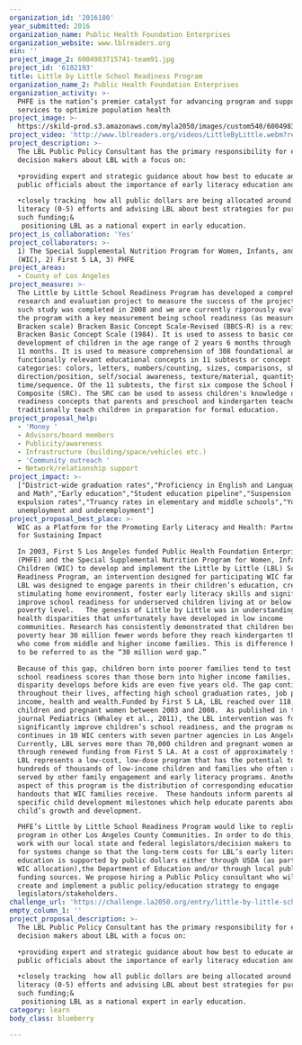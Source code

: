 ```yaml
---
organization_id: '2016180'
year_submitted: 2016
organization_name: Public Health Foundation Enterprises
organization_website: www.lblreaders.org
ein: ''
project_image_2: 6004983715741-team91.jpg
project_id: '6102193'
title: Little by Little School Readiness Program
organization_name_2: Public Health Foundation Enterprises
organization_activity: >-
  PHFE is the nation’s premier catalyst for advancing program and support
  services to optimize population health
project_image: >-
  https://skild-prod.s3.amazonaws.com/myla2050/images/custom540/6004983715741-team91.jpg
project_video: 'http://www.lblreaders.org/videos/LittleByLittle.webm?rel=0&amp;showinfo=0'
project_description: >-
  The LBL Public Policy Consultant has the primary responsibility for educating
  decision makers about LBL with a focus on:

  •providing expert and strategic guidance about how best to educate and inform
  public officials about the importance of early literacy education and LBL;

  •closely tracking  how all public dollars are being allocated around early
  literacy (0-5) efforts and advising LBL about best strategies for pursuing
  such funding;&  
   positioning LBL as a national expert in early education.
project_is_collaboration: 'Yes'
project_collaborators: >-
  1) The Special Supplemental Nutrition Program for Women, Infants, and Children
  (WIC), 2) First 5 LA, 3) PHFE
project_areas:
  - County of Los Angeles
project_measure: >-
  The Little by Little School Readiness Program has developed a comprehensive
  research and evaluation project to measure the success of the project. One
  such study was completed in 2008 and we are currently rigorously evaluating
  the program with a key measurement being school readiness (as measured by the
  Bracken scale) Bracken Basic Concept Scale-Revised (BBCS-R) is a revision of
  Bracken Basic Concept Scale (1984). It is used to assess to basic concept
  development of children in the age range of 2 years 6 months through 7 years
  11 months. It is used to measure comprehension of 308 foundational and
  functionally relevant educational concepts in 11 subtests or concept
  categories: colors, letters, numbers/counting, sizes, comparisons, shapes,
  direction/position, self/social awareness, texture/material, quantity, and
  time/sequence. Of the 11 subtests, the first six compose the School Readiness
  Composite (SRC). The SRC can be used to assess children's knowledge of those
  readiness concepts that parents and preschool and kindergarten teachers
  traditionally teach children in preparation for formal education.
project_proposal_help:
  - 'Money '
  - Advisors/board members
  - Publicity/awareness
  - Infrastructure (building/space/vehicles etc.)
  - 'Community outreach '
  - Network/relationship support
project_impact: >-
  ["District-wide graduation rates","Proficiency in English and Language Arts
  and Math","Early education","Student education pipeline","Suspension and
  expulsion rates","Truancy rates in elementary and middle schools","Youth
  unemployment and underemployment"]
project_proposal_best_place: >-
  WIC as a Platform for the Promoting Early Literacy and Health: Partnerships
  for Sustaining Impact

  In 2003, First 5 Los Angeles funded Public Health Foundation Enterprises
  (PHFE) and the Special Supplemental Nutrition Program for Women, Infants, and
  Children (WIC) to develop and implement the Little by Little (LBL) School
  Readiness Program, an intervention designed for participating WIC families. 
  LBL was designed to engage parents in their children’s education, create a
  stimulating home environment, foster early literacy skills and significantly
  improve school readiness for underserved children living at or below the
  poverty level.   The genesis of Little by Little was in understanding key
  health disparities that unfortunately have developed in low income
  communities. Research has consistently demonstrated that children born into
  poverty hear 30 million fewer words before they reach kindergarten than those
  who come from middle and higher income families. This is difference has come
  to be referred to as the “30 million word gap.”  

  Because of this gap, children born into poorer families tend to test lower on
  school readiness scores than those born into higher income families, and this
  disparity develops before kids are even five years old. The gap continues
  throughout their lives, affecting high school graduation rates, job prospects,
  income, health and wealth.Funded by First 5 LA, LBL reached over 118,000
  children and pregnant women between 2003 and 2008.  As published in the
  journal Pediatrics (Whaley et al., 2011), the LBL intervention was found to
  significantly improve children’s school readiness, and the program now
  continues in 10 WIC centers with seven partner agencies in Los Angeles County.
  Currently, LBL serves more than 70,000 children and pregnant women annually
  through renewed funding from First 5 LA. At a cost of approximately $52/child,
  LBL represents a low-cost, low-dose program that has the potential to reach
  hundreds of thousands of low-income children and families who often are not
  served by other family engagement and early literacy programs. Another unique
  aspect of this program is the distribution of corresponding educational
  handouts that WIC families receive.  These handouts inform parents about age
  specific child development milestones which help educate parents about their
  child’s growth and development.

  PHFE’s Little by Little School Readiness Program would like to replicate this
  program in other Los Angeles County Communities. In order to do this, we must
  work with our local state and federal legislators/decision makers to advocate
  for systems change so that the long-term costs for LBL’s early literacy
  education is supported by public dollars either through USDA (as part of the
  WIC allocation),the Department of Education and/or through local public
  funding sources. We propose hiring a Public Policy consultant who will help
  create and implement a public policy/education strategy to engage
  legislators/stakeholders.
challenge_url: 'https://challenge.la2050.org/entry/little-by-little-school-readiness-program'
empty_column_1: ''
project_proposal_description: >-
  The LBL Public Policy Consultant has the primary responsibility for educating
  decision makers about LBL with a focus on:

  •providing expert and strategic guidance about how best to educate and inform
  public officials about the importance of early literacy education and LBL;

  •closely tracking  how all public dollars are being allocated around early
  literacy (0-5) efforts and advising LBL about best strategies for pursuing
  such funding;&  
   positioning LBL as a national expert in early education.
category: learn
body_class: blueberry

---
```

